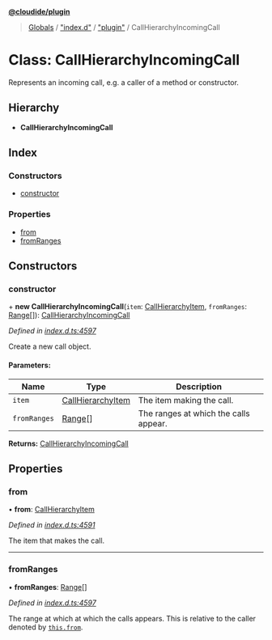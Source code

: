 **[@cloudide/plugin](../README.md)**

> [Globals](../README.md) / ["index.d"](../modules/_index_d_.md) / ["plugin"](../modules/_index_d_._plugin_.md) / CallHierarchyIncomingCall

# Class: CallHierarchyIncomingCall

Represents an incoming call, e.g. a caller of a method or constructor.

## Hierarchy

* **CallHierarchyIncomingCall**

## Index

### Constructors

* [constructor](_index_d_._plugin_.callhierarchyincomingcall.md#constructor)

### Properties

* [from](_index_d_._plugin_.callhierarchyincomingcall.md#from)
* [fromRanges](_index_d_._plugin_.callhierarchyincomingcall.md#fromranges)

## Constructors

### constructor

\+ **new CallHierarchyIncomingCall**(`item`: [CallHierarchyItem](_index_d_._plugin_.callhierarchyitem.md), `fromRanges`: [Range](_index_d_._plugin_.range.md)[]): [CallHierarchyIncomingCall](_index_d_._plugin_.callhierarchyincomingcall.md)

*Defined in [index.d.ts:4597](https://github.com/shuyaqian/cloudide-plugin-api/blob/9d985be/index.d.ts#L4597)*

Create a new call object.

#### Parameters:

Name | Type | Description |
------ | ------ | ------ |
`item` | [CallHierarchyItem](_index_d_._plugin_.callhierarchyitem.md) | The item making the call. |
`fromRanges` | [Range](_index_d_._plugin_.range.md)[] | The ranges at which the calls appear.  |

**Returns:** [CallHierarchyIncomingCall](_index_d_._plugin_.callhierarchyincomingcall.md)

## Properties

### from

•  **from**: [CallHierarchyItem](_index_d_._plugin_.callhierarchyitem.md)

*Defined in [index.d.ts:4591](https://github.com/shuyaqian/cloudide-plugin-api/blob/9d985be/index.d.ts#L4591)*

The item that makes the call.

___

### fromRanges

•  **fromRanges**: [Range](_index_d_._plugin_.range.md)[]

*Defined in [index.d.ts:4597](https://github.com/shuyaqian/cloudide-plugin-api/blob/9d985be/index.d.ts#L4597)*

The range at which at which the calls appears. This is relative to the caller
denoted by [`this.from`](#CallHierarchyIncomingCall.from).
